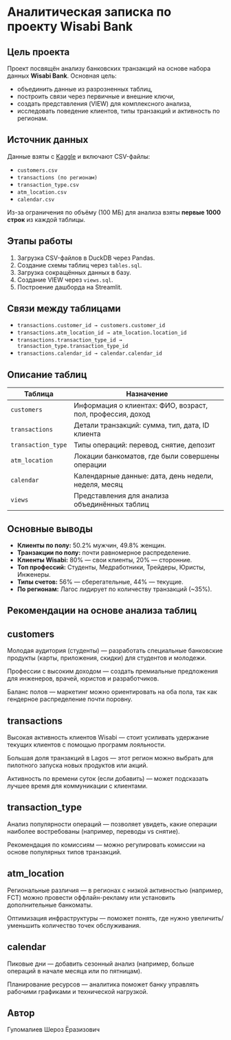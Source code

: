 # Аналитическая записка по проекту Wisabi Bank

## Цель проекта
Проект посвящён анализу банковских транзакций на основе набора данных **Wisabi Bank**. Основная цель:
- объединить данные из разрозненных таблиц,
- построить связи через первичные и внешние ключи,
- создать представления (VIEW) для комплексного анализа,
- исследовать поведение клиентов, типы транзакций и активность по регионам.

## Источник данных
Данные взяты с [Kaggle](https://www.kaggle.com/datasets/obinnaiheanachor/wisabi-bank-dataset) и включают CSV-файлы:
- `customers.csv`
- `transactions (по регионам)`
- `transaction_type.csv`
- `atm_location.csv`
- `calendar.csv`

Из-за ограничения по объёму (100 МБ) для анализа взяты **первые 1000 строк** из каждой таблицы.

## Этапы работы
1. Загрузка CSV-файлов в DuckDB через Pandas.
2. Создание схемы таблиц через `tables.sql`.
3. Загрузка сокращённых данных в базу.
4. Создание VIEW через `views.sql`.
5. Построение дашборда на Streamlit.

## Связи между таблицами
- `transactions.customer_id → customers.customer_id`
- `transactions.atm_location_id → atm_location.location_id`
- `transactions.transaction_type_id → transaction_type.transaction_type_id`
- `transactions.calendar_id → calendar.calendar_id`

##  Описание таблиц

| Таблица             | Назначение |
|---------------------|-----------|
| `customers`         | Информация о клиентах: ФИО, возраст, пол, профессия, доход |
| `transactions`      | Детали транзакций: сумма, тип, дата, ID клиента |
| `transaction_type`  | Типы операций: перевод, снятие, депозит |
| `atm_location`      | Локации банкоматов, где были совершены операции |
| `calendar`          | Календарные данные: дата, день недели, неделя, месяц |
| `views`             | Представления для анализа объединённых таблиц |

##  Основные выводы

- **Клиенты по полу:** 50.2% мужчин, 49.8% женщин.
- **Транзакции по полу:** почти равномерное распределение.
- **Клиенты Wisabi:** 80% — свои клиенты, 20% — сторонние.
- **Топ профессий:** Студенты, Медработники, Трейдеры, Юристы, Инженеры.
- **Типы счетов:** 56% — сберегательные, 44% — текущие.
- **По регионам:** Лагос лидирует по количеству транзакций (~35%).

 ## Рекомендации на основе анализа таблиц
 ## customers
Молодая аудитория (студенты) — разработать специальные банковские продукты (карты, приложения, скидки) для студентов и молодежи.

Профессии с высоким доходом — создать премиальные предложения для инженеров, врачей, юристов и разработчиков.

Баланс полов — маркетинг можно ориентировать на оба пола, так как гендерное распределение почти поровну.

## transactions
Высокая активность клиентов Wisabi — стоит усиливать удержание текущих клиентов с помощью программ лояльности.

 Большая доля транзакций в Lagos — этот регион можно выбрать для пилотного запуска новых продуктов или акций.

 Активность по времени суток (если добавить) — может подсказать лучшее время для коммуникации с клиентами.

## transaction_type
Анализ популярности операций — позволяет увидеть, какие операции наиболее востребованы (например, переводы vs снятие).

Рекомендация по комиссиям — можно регулировать комиссии на основе популярных типов транзакций.

## atm_location
Региональные различия — в регионах с низкой активностью (например, FCT) можно провести оффлайн-рекламу или установить дополнительные банкоматы.

Оптимизация инфраструктуры — поможет понять, где нужно увеличить/уменьшить количество точек обслуживания.

## calendar
Пиковые дни — добавить сезонный анализ (например, больше операций в начале месяца или по пятницам).

Планирование ресурсов — аналитика поможет банку управлять рабочими графиками и технической нагрузкой.


##  Автор
Гуломалиев Шероз Ёразизович
